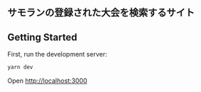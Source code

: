 ## サモランの登録された大会を検索するサイト

## Getting Started

First, run the development server:

```bash
yarn dev
```

Open [http://localhost:3000](http://localhost:3000)
